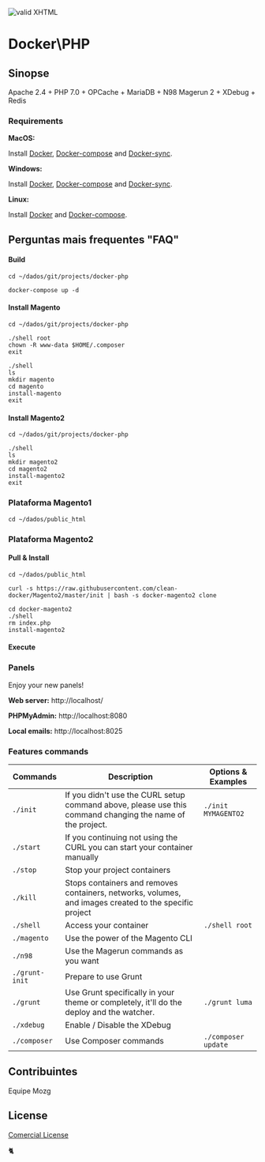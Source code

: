 [checkmark]: https://raw.githubusercontent.com/mozgbrasil/mozgbrasil.github.io/master/assets/images/logos/logo_32_32.png "MOZG"
![valid XHTML][checkmark]

# Docker\PHP

## Sinopse

Apache 2.4 + PHP 7.0 + OPCache + MariaDB + N98 Magerun 2 + XDebug + Redis

### Requirements

**MacOS:**

Install [Docker](https://docs.docker.com/docker-for-mac/install/), [Docker-compose](https://docs.docker.com/compose/install/#install-compose) and [Docker-sync](https://github.com/EugenMayer/docker-sync/wiki/docker-sync-on-OSX).

**Windows:**

Install [Docker](https://docs.docker.com/docker-for-windows/install/), [Docker-compose](https://docs.docker.com/compose/install/#install-compose) and [Docker-sync](https://github.com/EugenMayer/docker-sync/wiki/docker-sync-on-Windows).

**Linux:**

Install [Docker](https://docs.docker.com/engine/installation/linux/docker-ce/ubuntu/) and [Docker-compose](https://docs.docker.com/compose/install/#install-compose).

## Perguntas mais frequentes "FAQ"

#### Build

    cd ~/dados/git/projects/docker-php

    docker-compose up -d

#### Install Magento

    cd ~/dados/git/projects/docker-php

    ./shell root
    chown -R www-data $HOME/.composer
    exit

    ./shell
    ls
    mkdir magento
    cd magento
    install-magento
    exit

#### Install Magento2

    cd ~/dados/git/projects/docker-php

    ./shell
    ls
    mkdir magento2
    cd magento2
    install-magento2
    exit

### Plataforma Magento1

    cd ~/dados/public_html

### Plataforma Magento2



#### Pull & Install

    cd ~/dados/public_html

    curl -s https://raw.githubusercontent.com/clean-docker/Magento2/master/init | bash -s docker-magento2 clone

    cd docker-magento2
    ./shell
    rm index.php
    install-magento2

#### Execute

### Panels

Enjoy your new panels!

**Web server:** http://localhost/

**PHPMyAdmin:** http://localhost:8080

**Local emails:** http://localhost:8025

### Features commands

| Commands  | Description  | Options & Examples |
|---|---|---|
| `./init`  | If you didn't use the CURL setup command above, please use this command changing the name of the project.  | `./init MYMAGENTO2` |
| `./start`  | If you continuing not using the CURL you can start your container manually  | |
| `./stop`  | Stop your project containers  | |
| `./kill`  | Stops containers and removes containers, networks, volumes, and images created to the specific project  | |
| `./shell`  | Access your container  | `./shell root` | |
| `./magento`  | Use the power of the Magento CLI  | |
| `./n98`  | Use the Magerun commands as you want | |
| `./grunt-init`  | Prepare to use Grunt  | |
| `./grunt`  | Use Grunt specifically in your theme or completely, it'll do the deploy and the watcher.  | `./grunt luma` |
| `./xdebug`  |  Enable / Disable the XDebug | |
| `./composer`  |  Use Composer commands | `./composer update` |

## Contribuintes

Equipe Mozg

## License

[Comercial License](LICENSE.txt)

:cat2:
